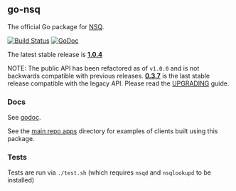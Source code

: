 ## go-nsq

The official Go package for [NSQ][nsq].

[![Build Status](https://secure.travis-ci.org/nsqio/go-nsq.png?branch=master)][travis] [![GoDoc](https://godoc.org/github.com/nsqio/go-nsq?status.svg)](https://godoc.org/github.com/nsqio/go-nsq)

The latest stable release is **[1.0.4][latest_tag]**

NOTE: The public API has been refactored as of `v1.0.0` and is not backwards compatible with
previous releases. **[0.3.7][legacy]** is the last stable release compatible with the legacy API.
Please read the [UPGRADING](UPGRADING.md) guide.

### Docs

See [godoc][nsq_gopkgdoc].

See the [main repo apps][apps] directory for examples of clients built using this package.

### Tests

Tests are run via `./test.sh` (which requires `nsqd` and `nsqlookupd` to be installed)

[nsq]: https://github.com/nsqio/nsq
[nsq_gopkgdoc]: http://godoc.org/github.com/nsqio/go-nsq
[apps]: https://github.com/nsqio/nsq/tree/master/apps
[consumer]: http://godoc.org/github.com/nsqio/go-nsq#Consumer
[producer]: http://godoc.org/github.com/nsqio/go-nsq#Producer
[pr30]: https://github.com/nsqio/go-nsq/pull/30
[legacy]: https://github.com/nsqio/go-nsq/releases/tag/v0.3.7
[travis]: http://travis-ci.org/nsqio/go-nsq
[latest_tag]: https://github.com/nsqio/go-nsq/releases/tag/v1.0.4
